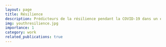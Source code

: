 ```yaml
---
layout: page
title: Résilience
description: Prédicteurs de la résilience pendant la COVID-19 dans un échantillon communautaire de jeunes exposés à divers niveaux d'adversité maternelle périnatale
img: youthresilience.jpg
importance: 1
category: work
related_publications: true
---
```

